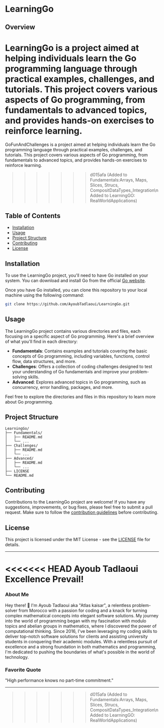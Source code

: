 # LearningGo

## Overview

LearningGo is a project aimed at helping individuals learn the Go programming language through practical examples, challenges, and tutorials. This project covers various aspects of Go programming, from fundamentals to advanced topics, and provides hands-on exercises to reinforce learning.
=======

GoFunAndChallenges is a project aimed at helping individuals learn the Go programming language through practical examples, challenges, and tutorials. This project covers various aspects of Go programming, from fundamentals to advanced topics, and provides hands-on exercises to reinforce learning.
>>>>>>> d015afa (Added to Fundamentals:Arrays, Maps, Slices, Strucs, CompositDataTypes_Integration\nAdded to LearningGO: RealWorldApplications)

## Table of Contents

- [Installation](#installation)
- [Usage](#usage)
- [Project Structure](#project-structure)
- [Contributing](#contributing)
- [License](#license)

## Installation

To use the LearningGo project, you'll need to have Go installed on your system. You can download and install Go from the official [Go website](https://golang.org/).

Once you have Go installed, you can clone this repository to your local machine using the following command:

```bash
git clone https://github.com/AyoubTadlaoui/LearningGo.git
```

## Usage

The LearningGo project contains various directories and files, each focusing on a specific aspect of Go programming. Here's a brief overview of what you'll find in each directory:

- **Fundamentals**: Contains examples and tutorials covering the basic concepts of Go programming, including variables, functions, control flow, data structures, and more.
- **Challenges**: Offers a collection of coding challenges designed to test your understanding of Go fundamentals and improve your problem-solving skills.
- **Advanced**: Explores advanced topics in Go programming, such as concurrency, error handling, packages, and more.

Feel free to explore the directories and files in this repository to learn more about Go programming.

## Project Structure

```
LearningGo/
├── Fundamentals/
│   ├── README.md
│   └── ...
├── Challenges/
│   ├── README.md
│   └── ...
├── Advanced/
│   ├── README.md
│   └── ...
├── LICENSE
└── README.md
```

## Contributing

Contributions to the LearningGo project are welcome! If you have any suggestions, improvements, or bug fixes, please feel free to submit a pull request. Make sure to follow the [contribution guidelines](CONTRIBUTING.md) before contributing.

## License

This project is licensed under the MIT License - see the [LICENSE](LICENSE) file for details.

---

<<<<<<< HEAD
Ayoub Tadlaoui                                         Excellence Prevail!
=======
### About Me

Hey there! 👋 I'm Ayoub Tadlaoui aka "Atlas kaisar", a relentless problem-solver from Morocco with a passion for coding and a knack for turning complex mathematical concepts into elegant software solutions. My journey into the world of programming began with my fascination with modulo topics and abelian groups in mathematics, where I discovered the power of computational thinking. Since 2016, I've been leveraging my coding skills to deliver top-notch software solutions for clients and assisting university students in conquering their academic modules. With a relentless pursuit of excellence and a strong foundation in both mathematics and programming, I'm dedicated to pushing the boundaries of what's possible in the world of technology.

### Favorite Quote

"High performance knows no part-time commitment."

---
>>>>>>> d015afa (Added to Fundamentals:Arrays, Maps, Slices, Strucs, CompositDataTypes_Integration\nAdded to LearningGO: RealWorldApplications)
